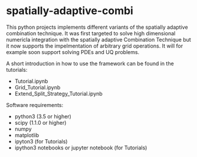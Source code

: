# spatially-adaptive-combi

This python projects implements different variants of the spatially adaptive combination technique. 
It was first targeted to solve high dimensional numericla integration with the spatially adaptive Combination Technique but it now supports the impelmentation of arbitrary grid operations.
It will for example soon support solving PDEs and UQ problems.

A short introduction in how to use the framework can be found in the tutorials:
- Tutorial.ipynb
- Grid_Tutorial.ipynb
- Extend_Split_Strategy_Tutorial.ipynb

Software requirements:
- python3 (3.5 or higher)
- scipy (1.1.0 or higher)
- numpy
- matplotlib
- ipyton3 (for Tutorials)
- ipython3 notebooks or jupyter notebook (for Tutorials)